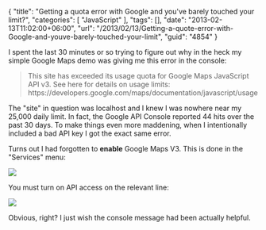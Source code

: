 {
	"title": "Getting a quota error with Google and you've barely touched your limit?",
	"categories": [
		"JavaScript"
	],
	"tags": [],
	"date": "2013-02-13T11:02:00+06:00",
	"url": "/2013/02/13/Getting-a-quote-error-with-Google-and-youve-barely-touched-your-limit",
	"guid": "4854"
}

I spent the last 30 minutes or so trying to figure out why in the heck my simple Google Maps demo was giving me this error in the console:

<blockquote>
This site has exceeded its usage quota for Google Maps JavaScript API v3. See here for details on usage limits: https://developers.google.com/maps/documentation/javascript/usage
</blockquote>
<!--more-->
The "site" in question was localhost and I knew I was nowhere near my 25,000 daily limit. In fact, the Google API Console reported 44 hits over the past 30 days. To make things even more maddening, when I intentionally included a bad API key I got the exact same error.

Turns out I had forgotten to <b>enable</b> Google Maps V3. This is done in the "Services" menu:

<img src="https://static.raymondcamden.com/images/ScreenClip183.png" />

You must turn on API access on the relevant line:

<img src="https://static.raymondcamden.com/images/ScreenClip184.png" />

Obvious, right? I just wish the console message had been actually helpful.